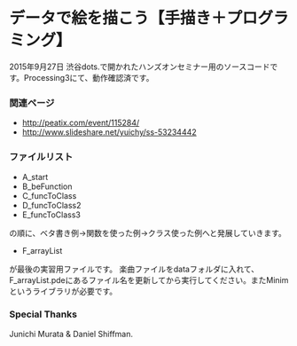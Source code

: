 # データで絵を描こう【手描き＋プログラミング】

2015年9月27日 渋谷dots.で開かれたハンズオンセミナー用のソースコードです。Processing3にて、動作確認済です。

### 関連ページ
- http://peatix.com/event/115284/
- http://www.slideshare.net/yuichy/ss-53234442

### ファイルリスト

- A_start
- B_beFunction
- C_funcToClass
- D_funcToClass2
- E_funcToClass3

の順に、ベタ書き例→関数を使った例→クラス使った例へと発展していきます。

- F_arrayList

が最後の実習用ファイルです。 楽曲ファイルをdataフォルダに入れて、F_arrayList.pdeにあるファイル名を更新してから実行してください。またMinimというライブラリが必要です。

### Special Thanks
Junichi Murata & Daniel Shiffman.